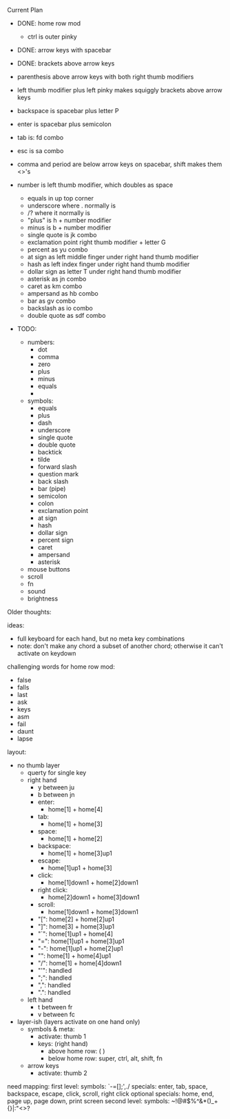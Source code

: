 Current Plan
- DONE: home row mod
    <!-- - but with two keys to trigger a modifier  -->
    - ctrl is outer pinky
- DONE: arrow keys with spacebar
- DONE: brackets above arrow keys
- parenthesis above arrow keys with both right thumb modifiers
- left thumb modifier plus left pinky makes squiggly brackets above arrow keys
- backspace is spacebar plus letter P
- enter is spacebar plus semicolon
- tab is: fd combo
- esc is sa combo
- comma and period are below arrow keys on spacebar, shift makes them <>'s
- number is left thumb modifier, which doubles as space
    <!-- - underscore as jk combo -->
    - equals in up top corner
    - underscore where . normally is
    - /? where it normally is
    - "plus" is h + number modifier
    - minus is b + number modifier
    - single quote is jk combo
    - exclamation point right thumb modifier + letter G
    - percent as yu combo
    - at sign as left middle finger under right hand thumb modifier
    - hash as left index finger under right hand thumb modifier
    - dollar sign as letter T under right hand thumb modifier
    - asterisk as jn combo
    - caret as km combo
    - ampersand as hb combo
    - bar as gv combo
    - backslash as io combo
    - double quote as sdf combo
    
- TODO:
    - numbers:
        - dot
        - comma
        - zero
        - plus
        - minus
        - equals
        - 
    - symbols:
        - equals
        - plus
        - dash
        - underscore
        - single quote
        - double quote
        - backtick
        - tilde
        - forward slash
        - question mark
        - back slash
        - bar (pipe)
        - semicolon
        - colon
        - exclamation point
        - at sign
        - hash
        - dollar sign
        - percent sign
        - caret
        - ampersand
        - asterisk
    - mouse buttons
    - scroll
    - fn
    - sound
    - brightness

Older thoughts:

ideas:
- full keyboard for each hand, but no meta key combinations
- note: don't make any chord a subset of another chord; otherwise it can't activate on keydown

challenging words for home row mod:
- false
- falls
- last
- ask
- keys
- asm
- fail
- daunt
- lapse


layout:
- no thumb layer
    - querty for single key
    - right hand
        <!-- - h between jk -->
        - y between ju
        - b between jn
        - enter:
            - home[1] + home[4]
        - tab:
            - home[1] + home[3]
        - space:
            - home[1] + home[2]
        - backspace:
            - home[1] + home[3]up1
        - escape:
            - home[1]up1 + home[3]
        - click:
            - home[1]down1 + home[2]down1
        - right click:
            - home[2]down1 + home[3]down1
        - scroll:
            - home[1]down1 + home[3]down1
        - "[": home[2] + home[2]up1
        - "]": home[3] + home[3]up1
        - "`": home[1]up1 + home[4]
        - "=": home[1]up1 + home[3]up1
        - "-": home[1]up1 + home[2]up1
        - "\": home[1] + home[4]up1
        - "/": home[1] + home[4]down1
        - "'": handled
        - ";": handled
        - ",": handled
        - ".": handled
    - left hand
        <!-- - g between fd -->
        - t between fr
        - v between fc
- layer-ish (layers activate on one hand only)
    - symbols & meta:
        - activate: thumb 1
        - keys: (right hand)
            - above home row: ( )
            - below home row: super, ctrl, alt, shift, fn
    - arrow keys
        - activate: thumb 2


need mapping:
    first level:
        symbols: `-=[]\;',./
        specials: enter, tab, space, backspace, escape, click, scroll, right click
        optional specials: home, end, page up, page down, print screen
    second level: 
        symbols: ~!@#$%^&*()_+{}|:"<>?